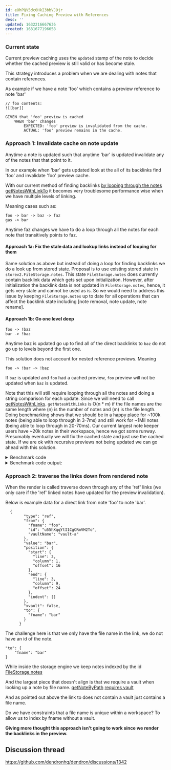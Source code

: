 ```yaml
---
id: eOhPQV5dc0HkI3bbVJ9jr
title: Fixing Caching Preview with References
desc: ''
updated: 1632216667636
created: 1631677196658
---
```


### Current state
Current preview caching uses the `updated` stamp of the note to decide whether the cached preview is still valid or has become stale.

This strategy introduces a problem when we are dealing with notes that contain references. 

As example if we have a note 'foo' which contains a preview reference to note 'bar' 
```
// foo contents:
![[bar]]
```

```
GIVEN that 'foo' preview is cached 
    WHEN 'bar' changes
        EXPECTED: 'foo' preview is invalidated from the cache.
        ACTUAL: 'foo' preview remains in the cache.
```

### Approach 1: Invalidate cache on note update
Anytime a note is updated such that anytime 'bar' is updated invalidate any of the notes that that point to it. 

In our example when 'bar' gets updated look at the all of its backlinks find 'foo' and invalidate 'foo' preview cache.

With our current method of finding backlinks [by looping through the notes getNotesWithLinkTo](https://github.com/dendronhq/dendron/blob/master/packages/common-all/src/dnode.ts#L781-L800) it becomes very troublesome performance wise when we have multiple levels of linking. 

Meaning cases such as:
```
foo -> bar -> baz -> faz
gas -> bar
```
Anytime faz changes we have to do a loop through all the notes for each note that transitively points to faz.

#### Approach 1a: Fix the stale data and lookup links instead of looping for them
Same solution as above but instead of doing a loop for finding backlinks we do a look up from stored state. Proposal is to use existing stored state in `storev2.FileStorage.notes`. This state `FileStorage.notes` does currently contain backlink data which gets set upon initialization. However, after initialization the backlink data is not updated in `FileStorage.notes`, hence, it gets very stale and cannot be used as is. So we would need to address this issue by keeping `FileStorage.notes` up to date for all operations that can affect the backlink state including [note removal, note update, note rename].

#### Approach 1b: Go one level deep


```
foo -> !baz 
bar -> !baz
```

Anytime baz is updated go up to find all of the direct backlinks to `baz` do not go up to levels beyond the first one. 


This solution does not account for nested reference previews. Meaning
```
foo -> !bar -> !baz
```
If `baz` is updated and `foo` had a cached preview, `foo` preview will not be updated when `baz` is updated. 

Note that this will still require looping through all the notes and doing a string comparison for each update. Since we will need to call [getNotesWithLinks](https://github.com/dendronhq/dendron/blob/master/packages/common-all/src/dnode.ts#L783-L802). 
`getNotesWithLinks` is O(n * m) if the file names are the same length where (n) is the number of notes and (m) is the file length. Doing benchmarking shows that we should be in a happy place for ~100k notes (being able to loop through in 3-7ms) and still work for ~1Mil notes (being able to loop through in 20-70ms). Our current largest note keeper users have ~20k notes in their workspace, hence we got some runway. Presumably eventually we will fix the cached state and just use the cached state. If we are ok with recursive previews not being updated we can go ahead with this solution.
 

<details>
<summary>
Benchmark code
</summary>

```
import { v4 as uuidv4 } from 'uuid';

export const uuid = () => {
  return uuidv4();
};

function createSingleId(howManyUuidsInOneId1: number) {
  let id = '';
  for (let j = 0; j < howManyUuidsInOneId1; j++) {
    id += uuid();
  }
  return id;
}

function generate(howManyIds: number, howManyUuidsInOneId: number) {
  const ids = [];
  for (let i = 0; i < howManyIds; i++) {
    ids.push(createSingleId(howManyUuidsInOneId));
  }
  return ids;
}

const main = (howManyIds: number, howManyUuidsInOneId:number) => {

  const ids = generate(howManyIds, howManyUuidsInOneId);

  const toFind = createSingleId(howManyUuidsInOneId);

  console.log(`Sample id being compared: '${toFind}'`);

  const before = new Date().getTime();

  ids.filter(id => id === toFind);

  console.log(`Took '${new Date().getTime() - before}ms' to loop through and equal compare '${howManyIds}' when stacked '${howManyUuidsInOneId}' in single id`);
};
main(100000, 3);
main(100000, 1);
main(1000000, 3);
main(1000000, 1);
```
</details>

<details>
<summary>
Benchmark code output:
</summary>

```
Sample id being compared: '261e8f8c-8e97-40c8-8059-162946183917f5c38160-47fe-4a82-b069-3624000c82c4548b9878-a620-48ad-891a-9f3c1bc149ca'
Took '7ms' to loop through and equal compare '100000' when stacked '3' in single id
Sample id being compared: 'dc25aff2-d82b-4b53-be4d-dc8825857bb7'
Took '3ms' to loop through and equal compare '100000' when stacked '1' in single id
Sample id being compared: '634f88c1-64ef-4b2d-813a-8b76281697186eb503a4-ef98-43c2-87dc-c437c111a2b94c12c2f6-58b2-431e-a700-cbe8494eb244'
Took '72ms' to loop through and equal compare '1000000' when stacked '3' in single id
Sample id being compared: '509283b2-dff0-4c23-a949-369b136a6ff6'
Took '18ms' to loop through and equal compare '1000000' when stacked '1' in single id
```
</details>

### Approach 2: traverse the links down from rendered note
When the render is called traverse down through any of the 'ref' links (we only care if the 'ref' linked notes have updated for the preview invalidation). 

Below is example data for a direct link from note 'foo' to note 'bar'. 

```
  {
        "type": "ref",
        "from": {
          "fname": "foo",
          "id": "u55hXqqYtI1CgCRmVH2To",
          "vaultName": "vault-a"
        },
        "value": "bar",
        "position": {
          "start": {
            "line": 3,
            "column": 1,
            "offset": 16
          },
          "end": {
            "line": 3,
            "column": 9,
            "offset": 24
          },
          "indent": []
        },
        "xvault": false,
        "to": {
          "fname": "bar"
        }
      }
```

The challenge here is that we only have the file name in the link, we do not have an id of the note.
```
"to": {
    "fname": "bar"
}
```

While inside the storage engine we keep notes indexed by the id [FileStorage.notes](https://github.com/dendronhq/dendron/blob/master/packages/engine-server/src/drivers/file/storev2.ts#L74)

And the largest piece that doesn't align is that we require a vault when looking up a note by file name.
[getNoteByPath](https://github.com/dendronhq/dendron/blob/master/packages/engine-server/src/engineClient.ts#L221)
[requires vault](https://github.com/dendronhq/dendron/blob/master/packages/common-all/src/types/typesv2.ts#L227-L228)

And as pointed out above the link to does not contain a vault just contains a file name. 

Do we have constraints that a file name is unique within a workspace? To allow us to index by fname without a vault. 

**Giving more thought this approach isn't going to work since we render the backlinks in the preview.**

## Discussion thread
https://github.com/dendronhq/dendron/discussions/1342


  
